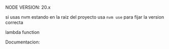 

NODE VERSION: 20.x

si usas nvm estando en la raiz del proyecto usa ```nvm use``` para fijar la version correcta

lambda function

Documentacion: 
